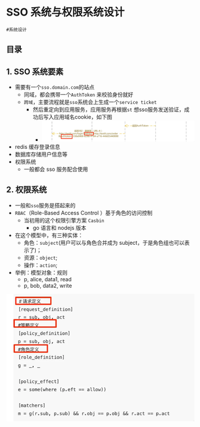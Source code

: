 
# SSO 系统与权限系统设计

`#系统设计` 


## 目录
<!-- toc -->
 ## 1. SSO 系统要素 

- 需要有一个`sso.domain.com`的站点
	- 同域，都会携带一个`AuthToken` 来校验身份就好
	- `跨域`，主要流程就是`sso`系统会上生成一个`service ticket` 
		- 然后重定向到应用服务，应用服务再根据`st` 想sso服务发送验证，成功后写入应用域名cookie，如下图
			- ![图片&文件](./files/20241114-5.png)
- redis 缓存登录信息
- 数据库存储用户信息等
- 权限系统
	- 一般都会 sso 服务配合使用

## 2. 权限系统

- 一般和`sso`服务是搭起来的
- `RBAC`（Role-Based Access Control ）基于角色的访问控制
	- 当初用的这个权限引擎方案 `Casbin` 
		- go 语言和 nodejs 版本
- 在这个模型中，有三种实体：
	- 角色：`subject`(用户可以与角色合并成为 subject，于是角色组也可以表示了)；
	- 资源：`object`;
	- 操作：`action`;
- 举例：模型对象：规则
	- p, alice, data1, read
	- p, bob, data2, write  
    
![图片&文件](./files/20241114-6.png)
